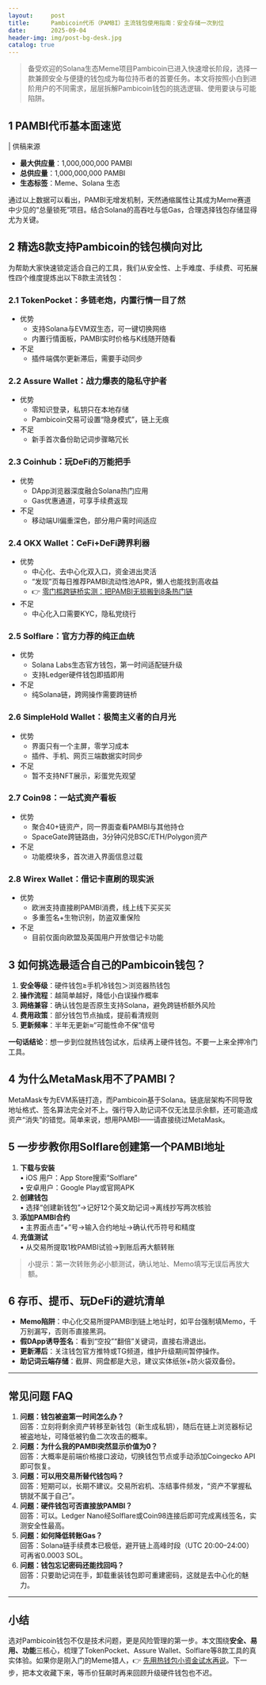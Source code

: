 ```yaml
---
layout:     post
title:      Pambicoin代币（PAMBI）主流钱包使用指南：安全存储一次到位
date:       2025-09-04
header-img: img/post-bg-desk.jpg
catalog: true
---
```


> 备受欢迎的Solana生态Meme项目Pambicoin已进入快速增长阶段，选择一款兼顾安全与便捷的钱包成为每位持币者的首要任务。本文将按照小白到进阶用户的不同需求，层层拆解Pambicoin钱包的挑选逻辑、使用要诀与可能陷阱。

## 1 PAMBI代币基本面速览
| 供稿来源  
- **最大供应量**：1,000,000,000 PAMBI  
- **总供应量**：1,000,000,000 PAMBI  
- **生态标签**：Meme、Solana 生态  

通过以上数据可以看出，PAMBI无增发机制，天然通缩属性让其成为Meme赛道中少见的“总量锁死”项目。结合Solana的高吞吐与低Gas，合理选择钱包存储显得尤为关键。

## 2 精选8款支持Pambicoin的钱包横向对比
为帮助大家快速锁定适合自己的工具，我们从安全性、上手难度、手续费、可拓展性四个维度提炼出以下8款主流钱包：

### 2.1 TokenPocket：多链老炮，内置行情一目了然
- 优势  
  - 支持Solana与EVM双生态，可一键切换网络  
  - 内置行情面板，PAMBI实时价格与K线随开随看  
- 不足  
  - 插件端偶尔更新滞后，需要手动同步  

### 2.2 Assure Wallet：战力爆表的隐私守护者
- 优势  
  - 零知识登录，私钥只在本地存储  
  - Pambicoin交易可设置“隐身模式”，链上无痕  
- 不足  
  - 新手首次备份助记词步骤略冗长  

### 2.3 Coinhub：玩DeFi的万能把手
- 优势  
  - DApp浏览器深度融合Solana热门应用  
  - Gas优惠通道，可享手续费返现  
- 不足  
  - 移动端UI偏重深色，部分用户需时间适应  

### 2.4 OKX Wallet：CeFi+DeFi跨界利器
- 优势  
  - 中心化、去中心化双入口，资金进出灵活  
  - “发现”页每日推荐PAMBI流动性池APR，懒人也能找到高收益  
  - 👉 [零门槛跨链桥实测：把PAMBI无损搬到8条热门链](https://okxdog.com/)  
- 不足  
  - 中心化入口需要KYC，隐私党绕行  

### 2.5 Solflare：官方力荐的纯正血统
- 优势  
  - Solana Labs生态官方钱包，第一时间适配链升级  
  - 支持Ledger硬件钱包即插即用  
- 不足  
  - 纯Solana链，跨网操作需要跨链桥  

### 2.6 SimpleHold Wallet：极简主义者的白月光
- 优势  
  - 界面只有一个主屏，零学习成本  
  - 插件、手机、网页三端数据实时同步  
- 不足  
  - 暂不支持NFT展示，彩蛋党先观望  

### 2.7 Coin98：一站式资产看板
- 优势  
  - 聚合40+链资产，同一界面查看PAMBI与其他持仓  
  - SpaceGate跨链路由，3分钟闪兑BSC/ETH/Polygon资产  
- 不足  
  - 功能模块多，首次进入界面信息过载  

### 2.8 Wirex Wallet：借记卡直刷的现实派
- 优势  
  - 欧洲支持直接刷PAMBI消费，线上线下买买买  
  - 多重签名+生物识别，防盗双重保险  
- 不足  
  - 目前仅面向欧盟及英国用户开放借记卡功能  

## 3 如何挑选最适合自己的Pambicoin钱包？
1. **安全等级**：硬件钱包≥手机冷钱包＞浏览器热钱包  
2. **操作流程**：越简单越好，降低小白误操作概率  
3. **网络兼容**：确认钱包是否原生支持Solana，避免跨链桥额外风险  
4. **费用政策**：部分钱包节点抽成，提前看清规则  
5. **更新频率**：半年无更新≈“可能性命不保”信号  

**一句话结论**：想一步到位就热钱包试水，后续再上硬件钱包。不要一上来全押冷门工具。

## 4 为什么MetaMask用不了PAMBI？
MetaMask专为EVM系链打造，而Pambicoin基于Solana。链底层架构不同导致地址格式、签名算法完全对不上。强行导入助记词不仅无法显示余额，还可能造成资产“消失”的错觉。简单来说，想用PAMBI——请直接绕过MetaMask。

## 5 一步步教你用Solflare创建第一个PAMBI地址
1. **下载与安装**  
   • iOS 用户：App Store搜索“Solflare”  
   • 安卓用户：Google Play或官网APK  
2. **创建钱包**  
   • 选择“创建新钱包”→记好12个英文助记词→离线抄写两次核验  
3. **添加PAMBI合约**  
   • 主界面点击“+”号→输入合约地址→确认代币符号和精度  
4. **充值测试**  
   • 从交易所提取1枚PAMBI试验→到账后再大额转账  

> 小提示：第一次转账务必小额测试，确认地址、Memo填写无误后再放大额。  

## 6 存币、提币、玩DeFi的避坑清单
- **Memo陷阱**：中心化交易所提PAMBI到链上地址时，如平台强制填Memo，千万别漏写，否则币直接黑洞。  
- **假DApp诱导签名**：看到“空投”“翻倍”关键词，直接右滑退出。  
- **更新滞后**：关注钱包官方推特或TG频道，维护升级期间暂停操作。  
- **助记词云端存储**：截屏、网盘都是大忌，建议实体纸张+防火袋双备份。

---

## 常见问题 FAQ

1. **问题：钱包被盗第一时间怎么办？**  
   回答：立刻将剩余资产转移至新钱包（新生成私钥），随后在链上浏览器标记被盗地址，可降低被钓鱼二次攻击的概率。  
2. **问题：为什么我的PAMBI突然显示价值为0？**  
   回答：大概率是前端价格接口波动，切换钱包节点或手动添加Coingecko API即可恢复。  
3. **问题：可以用交易所替代钱包吗？**  
   回答：短期可以，长期不建议。交易所宕机、冻结事件频发，“资产不掌握私钥就不属于自己”。  
4. **问题：硬件钱包可否直接放PAMBI？**  
   回答：可以。Ledger Nano经Solflare或Coin98连接后即可完成离线签名，实测安全性最高。  
5. **问题：如何降低转账Gas？**  
   回答：Solana链手续费本已极低，避开链上高峰时段（UTC 20:00–24:00）可再省0.0003 SOL。  
6. **问题：钱包忘记密码还能找回吗？**  
   回答：只要助记词在手，卸载重装钱包即可重建密码，这就是去中心化的魅力。  

---

## 小结
选对Pambicoin钱包不仅是技术问题，更是风险管理的第一步。本文围绕**安全、易用、功能**三核心，梳理了TokenPocket、Assure Wallet、Solflare等8款工具的真实体验。如果你是刚入门的Meme猎人，👉 [先用热钱包小资金试水再说](https://okxdog.com/)。下一步，把本文收藏下来，等币价狂飙时再来回顾升级硬件钱包也不迟。